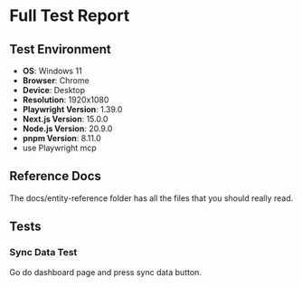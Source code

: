# Full Test Report

## **Test Environment**

- **OS**: Windows 11
- **Browser**: Chrome
- **Device**: Desktop
- **Resolution**: 1920x1080
- **Playwright Version**: 1.39.0
- **Next.js Version**: 15.0.0
- **Node.js Version**: 20.9.0
- **pnpm Version**: 8.11.0
- use Playwright mcp

## Reference Docs
The docs/entity-reference folder has all the files that you should really read.

## Tests

### Sync Data Test
Go do dashboard page and press sync data button.
